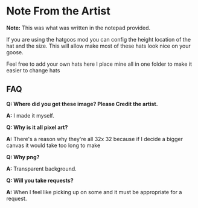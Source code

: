 # Note From the Artist
**Note:** This was what was written in the notepad provided.

If you are using the hatgoos mod you can config the height location of the hat and the size. This will allow make most of these hats look nice on your goose.

Feel free to add your own hats here I place mine all in one folder to make it easier to change hats

## FAQ
**Q: Where did you get these image? Please Credit the artist.**

**A:** I made it myself.

**Q: Why is it all pixel art?**

**A:** There's a reason why they're all 32x 32 because if I decide a bigger canvas it would take too long to make

**Q: Why png?**

**A:** Transparent background.

**Q: Will you take requests?**

**A:** When I feel like picking up on some and it must be appropriate for a request.
